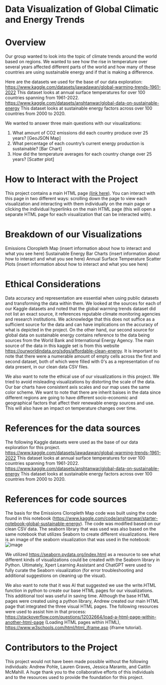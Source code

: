 # Data Visualization of Global Climatic and Energy Trends

# Overview
  Our group wanted to look into the topic of climate trends around the world based on regions. We wanted to see how the rise in temperature over several years affected different parts of the world and how many of these countries are using sustainable energy and if that is making a difference.

Here are the datasets we used for the base of our data exploration:
https://www.kaggle.com/datasets/jawadawan/global-warming-trends-1961-2022 
This dataset looks at annual surface temperatures for over 100 countries spanning from 1961-2022. 
https://www.kaggle.com/datasets/anshtanwar/global-data-on-sustainable-energy
This dataset looks at sustainable energy factors across over 100 countries from 2000 to 2020. 

We wanted to answer three main questions with our visualizations:
1. What amount of CO2 emissions did each country produce over 25 years? [GeoJSON Map]
2. What percentage of each country’s current energy production is sustainable? [Bar Chart]
3. How did the temperature averages for each country change over 25 years? [Scatter plot]

# How to Interact with the Project
  This project contains a main HTML page [(link here)](https://laureng97.github.io/Project-3/). You can interact with this page in two different ways: scrolling down the page to view each visualization and interacting with them individually on the main page or clicking the individual hyperlinks on the main HTML page (this will open a separate HTML page for each visualization that can be interacted with).

# Breakdown of our Visualizations
Emissions Cloropleth Map
(insert information about how to interact and what you see here)
Sustainable Energy Bar Charts
(insert information about how to interact and what you see here)
Annual Surface Temperature Scatter Plots
(insert information about how to interact and what you see here)

# Ethical Considerations
  Data accuracy and representation are essential when using public datasets and transforming the data within them. We looked at the sources for each of our Kaggle datasets and noted that the global warming trends dataset did not list an exact source, it references reputable climate monitoring agencies and research institutions. We acknowledge that this does not suffice as a sufficient source for the data and can have implications on the accuracy of what is depicted in the project. On the other hand, our second source for global data on sustainable energy contains reference to the data being sources from the World Bank and International Energy Agency. The main source of the data in this kaggle set is from this website
https://ourworldindata.org/sdgs/affordable-clean-energy. It is important to note that there were a numerable amount of empty cells across the first and second dataset, both of which were filled with 0's as a representation of no data present, in our clean data CSV files. 

  We also want to note the ethical use of our visualizations in this project. We tried to avoid misleading visualizations by distorting the scale of the data. Our bar charts have consistent axis scales and our map uses the same color scheme. We want to note that there are inherit baises in the data since different regions are going to have different socio-economic and geographical factors that affect their renewable energy sources and use. This will also have an impact on temperature changes over time. 

# References for the data sources
  The following Kaggle datasets were used as the base of our data exploration for this project.   
https://www.kaggle.com/datasets/jawadawan/global-warming-trends-1961-2022 
This dataset looks at annual surface temperatures for over 100 countries spanning from 1961-2022. 
https://www.kaggle.com/datasets/anshtanwar/global-data-on-sustainable-energy
This dataset looks at sustainable energy factors across over 100 countries from 2000 to 2020. 

# References for code sources
The basis for the Emissions Cloropleth Map code was built using the code found in this notebook (https://www.kaggle.com/code/anshtanwar/starter-notebook-global-sustainable-energy). The code was modified based on our clean CSV data. The seaborn library that was used was also based on the same notebook that utilizes Seaborn to create different visualizations. Here is an image of the seaborn visualization that was used in the notebook: 
![image](https://github.com/user-attachments/assets/4bd43d60-18d1-4960-bfd6-7c67fb91170e)

We utilized https://seaborn.pydata.org/index.html as a resource to see what different kinds of visualizations could be created with the Seaborn library in Python. Ultimately, Xpert Learning Assistant and ChatGPT were used to fully curate the Seaborn visualization (for error troubleshooting and additional suggestions on cleaning up the visual). 

We also want to note that it was AI that suggested we use the write.HTML function in python to create our base HTML pages for our visualizations. This additional tool was useful in saving time. Although the base HTML pages were created using a python library, Andrew created our main HTML page that integrated the three visual HTML pages. The following resources were used to assist him in that process: https://stackoverflow.com/questions/12032664/load-a-html-page-within-another-html-page (Loading HTML pages within HTML), https://www.w3schools.com/html/html_iframe.asp (iframe tutorial). 

# Contributors to the Project
This project would not have been made possible without the following individuals: Andrew Pohle, Lauren Graves, Jessica Maranto, and Caitlin McMahill. A huge thank you to the collaborative efforts of this individuals and to the resources used to provide the foundation for this project.



  




